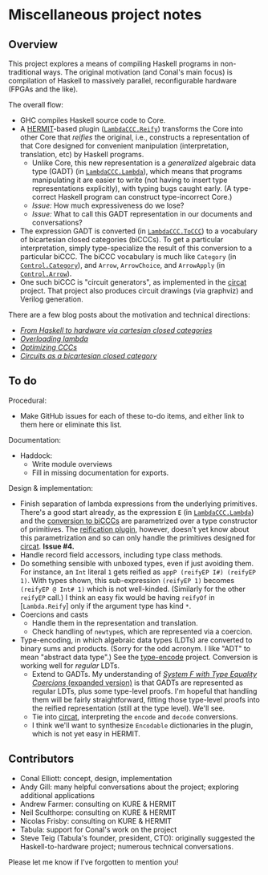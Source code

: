 # Miscellaneous project notes

[*From Haskell to hardware via cartesian closed categories*]: http://conal.net/blog/posts/haskell-to-hardware-via-cccs/ "blog post"

[*Overloading lambda*]: http://conal.net/blog/posts/overloading-lambda "blog post"

[*Optimizing CCCs*]: http://conal.net/blog/posts/optimizing-cccs "blog post"

[*Circuits as a bicartesian closed category*]: http://conal.net/blog/posts/circuits-as-a-bicartesian-closed-category "blog post"

[HERMIT]: http://www.ittc.ku.edu/csdl/fpg/software/hermit.html "project description"

[KURE]: http://www.ittc.ku.edu/csdl/fpg/software/kure.html "project description"

[circat]: https://github.com/conal/circat "Github repo"

[type-encode]: https://github.com/conal/type-encode "Github repo"

[`LambdaCCC.Lambda`]: ../src/LambdaCCC/Lambda.hs

[`LambdaCCC.ToCCC`]: ../src/LambdaCCC/ToCCC.hs

[`LambdaCCC.Reify`]: ../src/LambdaCCC/Reify.hs

[*System F with Type Equality Coercions* (expanded version)]: https://research.microsoft.com/en-us/um/people/simonpj/papers/ext-f/tldi22-sulzmann-with-appendix.pdf "paper by Martin Sulzmann, Manuel Chakravarty, and Simon Peyton Jones"

## Overview

This project explores a means of compiling Haskell programs in non-traditional ways.
The original motivation (and Conal's main focus) is compilation of Haskell to massively parallel, reconfigurable hardware (FPGAs and the like).

The overall flow:

*   GHC compiles Haskell source code to Core.
*   A [HERMIT]-based plugin ([`LambdaCCC.Reify`]) transforms the Core into other Core that *reifies* the original, i.e., constructs a representation of that Core designed for convenient manipulation (interpretation, translation, etc) by Haskell programs.
    *   Unlike Core, this new representation is a *generalized* algebraic data type (GADT) (in [`LambdaCCC.Lambda`]), which means that programs manipulating it are easier to write (not having to insert type representations explicitly), with typing bugs caught early.
        (A type-correct Haskell program can construct type-incorrect Core.)
    *   *Issue:* How much expressiveness do we lose?
    *   *Issue:* What to call this GADT representation in our documents and conversations?
*   The expression GADT is converted (in [`LambdaCCC.ToCCC`]) to a vocabulary of bicartesian closed categories (biCCCs).
    To get a particular interpretation, simply type-specialize the result of this conversion to a particular biCCC.
    The biCCC vocabulary is much like `Category` (in [`Control.Category`](http://hackage.haskell.org/package/base/docs/Control-Category.html)), and `Arrow`, `ArrowChoice`, and `ArrowApply` (in [`Control.Arrow`](http://hackage.haskell.org/package/base/docs/Control-Arrow.html)).
*   One such biCCC is "circuit generators", as implemented in the [circat] project.
    That project also produces circuit drawings (via graphviz) and Verilog generation.

There are a few blog posts about the motivation and technical directions:

*   [*From Haskell to hardware via cartesian closed categories*]
*   [*Overloading lambda*]
*   [*Optimizing CCCs*]
*   [*Circuits as a bicartesian closed category*]


## To do

Procedural:

*   Make GitHub issues for each of these to-do items, and either link to them here or eliminate this list.

Documentation:

*   Haddock:
    *   Write module overviews
    *   Fill in missing documentation for exports.

Design & implementation:

*   Finish separation of lambda expressions from the underlying primitives.
    There's a good start already, as the expression `E` (in [`LambdaCCC.Lambda`]) and the [conversion to biCCCs][`LambdaCCC.ToCCC`] are parametrized over a type constructor of primitives.
    The [reification plugin][`LambdaCCC.Reify`], however, doesn't yet know about this parametrization and so can only handle the primitives designed for [circat].
    **Issue #4.**
*   Handle record field accessors, including type class methods.
*   Do something sensible with unboxed types, even if just avoiding them.
    For instance, an `Int` literal `1` gets reified as `appP (reifyEP I#) (reifyEP 1)`.
    With types shown, this sub-expression `(reifyEP 1)` becomes `(reifyEP @ Int# 1)` which is not well-kinded.
    (Similarly for the other `reifyEP` call.)
    I think an easy fix would be having `reifyOf` in [`Lambda.Reify`] only if the argument type has kind `*`.
*   Coercions and casts
    *   Handle them in the representation and translation.
    *   Check handling of `newtype`s, which are represented via a coercion.
*   Type-encoding, in which algebraic data types (LDTs) are converted to binary sums and products.
    (Sorry for the odd acronym. I like "ADT" to mean "abstract data type".)
    See the [type-encode] project.
    Conversion is working well for *regular* LDTs.
    *   Extend to GADTs.
        My understanding of [*System F with Type Equality Coercions* (expanded version)] is that GADTs are represented as regular LDTs, plus some type-level proofs.
        I'm hopeful that handling them will be fairly straightforward, fitting those type-level proofs into the reified representation (still at the type level).
        We'll see.
    *   Tie into [circat], interpreting the `encode` and `decode` conversions.
    *   I think we'll want to synthesize `Encodable` dictionaries in the plugin, which is not yet easy in HERMIT.


## Contributors

*   Conal Elliott: concept, design, implementation
*   Andy Gill: many helpful conversations about the project; exploring additional applications
*   Andrew Farmer: consulting on KURE & HERMIT
*   Neil Sculthorpe: consulting on KURE & HERMIT
*   Nicolas Frisby: consulting on KURE & HERMIT
*   Tabula: support for Conal's work on the project
*   Steve Teig (Tabula's founder, president, CTO): originally suggested the Haskell-to-hardware project; numerous technical conversations.

Please let me know if I've forgotten to mention you!
